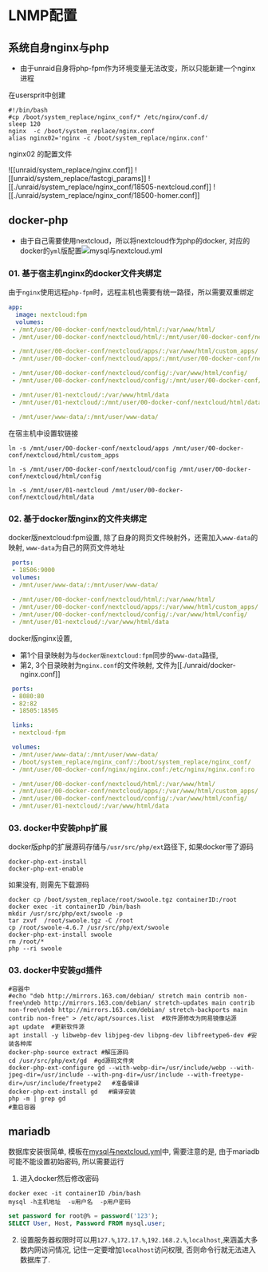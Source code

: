 # LNMP配置

## 系统自身nginx与php

- 由于unraid自身将php-fpm作为环境变量无法改变，所以只能新建一个nginx进程

在usersprit中创建

```shell
#!/bin/bash
#cp /boot/system_replace/nginx_conf/* /etc/nginx/conf.d/
sleep 120
nginx  -c /boot/system_replace/nginx.conf
alias nginx02='nginx -c /boot/system_replace/nginx.conf'
```

nginx02 的配置文件

![[unraid/system_replace/nginx.conf]] ![[unraid/system_replace/fastcgi_params]] ![[./unraid/system_replace/nginx_conf/18505-nextcloud.conf]] ![[./unraid/system_replace/nginx_conf/18500-homer.conf]]


## docker-php

- 由于自己需要使用nextcloud，所以将nextcloud作为php的docker, 对应的docker的`yml`版配置![mysql与nextcloud.yml](./unraid/mysql与nextcloud.yml)

### 01. 基于宿主机nginx的docker文件夹绑定

由于`nginx`使用远程`php-fpm`时，远程主机也需要有统一路径，所以需要双重绑定

```yml
app:
  image: nextcloud:fpm
  volumes:
 - /mnt/user/00-docker-conf/nextcloud/html/:/var/www/html/
 - /mnt/user/00-docker-conf/nextcloud/html/:/mnt/user/00-docker-conf/nextcloud/html/

 - /mnt/user/00-docker-conf/nextcloud/apps/:/var/www/html/custom_apps/
 - /mnt/user/00-docker-conf/nextcloud/apps/:/mnt/user/00-docker-conf/nextcloud/html/custom_apps/

 - /mnt/user/00-docker-conf/nextcloud/config/:/var/www/html/config/
 - /mnt/user/00-docker-conf/nextcloud/config/:/mnt/user/00-docker-conf/nextcloud/html/config/

 - /mnt/user/01-nextcloud/:/var/www/html/data
 - /mnt/user/01-nextcloud/:/mnt/user/00-docker-conf/nextcloud/html/data/

 - /mnt/user/www-data/:/mnt/user/www-data/
```

在宿主机中设置软链接

```shell
ln -s /mnt/user/00-docker-conf/nextcloud/apps /mnt/user/00-docker-conf/nextcloud/html/custom_apps

ln -s /mnt/user/00-docker-conf/nextcloud/config /mnt/user/00-docker-conf/nextcloud/html/config

ln -s /mnt/user/01-nextcloud /mnt/user/00-docker-conf/nextcloud/html/data
```

### 02. 基于docker版nginx的文件夹绑定

docker版nextcloud:fpm设置, 除了自身的网页文件映射外，还需加入`www-data`的映射, `www-data`为自己的网页文件地址

```yml
 ports:
 - 18506:9000
 volumes:
 - /mnt/user/www-data/:/mnt/user/www-data/
 
 - /mnt/user/00-docker-conf/nextcloud/html/:/var/www/html/
 - /mnt/user/00-docker-conf/nextcloud/apps/:/var/www/html/custom_apps/
 - /mnt/user/00-docker-conf/nextcloud/config/:/var/www/html/config/
 - /mnt/user/01-nextcloud/:/var/www/html/data
```

docker版nginx设置,

- 第1个目录映射为与`docker版nextcloud:fpm`同步的`www-data`路径, 
- 第2, 3个目录映射为`nginx.conf`的文件映射, 文件为[[./unraid/docker-nginx.conf]]

```yml
 ports:
 - 8080:80
 - 82:82
 - 18505:18505

 links:
 - nextcloud-fpm

 volumes:
 - /mnt/user/www-data/:/mnt/user/www-data/
 - /boot/system_replace/nginx_conf/:/boot/system_replace/nginx_conf/
 - /mnt/user/00-docker-conf/nginx/nginx.conf:/etc/nginx/nginx.conf:ro

 - /mnt/user/00-docker-conf/nextcloud/html/:/var/www/html/
 - /mnt/user/00-docker-conf/nextcloud/apps/:/var/www/html/custom_apps/
 - /mnt/user/00-docker-conf/nextcloud/config/:/var/www/html/config/
 - /mnt/user/01-nextcloud/:/var/www/html/data
```

### 03. docker中安装php扩展

docker版php的扩展源码存储与`/usr/src/php/ext`路径下, 如果docker带了源码

```shell
docker-php-ext-install
docker-php-ext-enable
```

如果没有, 则需先下载源码

```shell
docker cp /boot/system_replace/root/swoole.tgz containerID:/root
docker exec -it containerID /bin/bash
mkdir /usr/src/php/ext/swoole -p
tar zxvf  /root/swoole.tgz -C /root
cp /root/swoole-4.6.7 /usr/src/php/ext/swoole
docker-php-ext-install swoole
rm /root/*
php --ri swoole
```

### 03. docker中安装gd插件

```shell
#容器中
#echo "deb http://mirrors.163.com/debian/ stretch main contrib non-free\ndeb http://mirrors.163.com/debian/ stretch-updates main contrib non-free\ndeb http://mirrors.163.com/debian/ stretch-backports main contrib non-free" > /etc/apt/sources.list  #软件源修改为网易镜像站源
apt update  #更新软件源
apt install -y libwebp-dev libjpeg-dev libpng-dev libfreetype6-dev #安装各种库
docker-php-source extract #解压源码
cd /usr/src/php/ext/gd  #gd源码文件夹
docker-php-ext-configure gd --with-webp-dir=/usr/include/webp --with-jpeg-dir=/usr/include --with-png-dir=/usr/include --with-freetype-dir=/usr/include/freetype2   #准备编译
docker-php-ext-install gd   #编译安装
php -m | grep gd
#重启容器
```

## mariadb

数据库安装很简单, 模板在[mysql与nextcloud.yml](./unraid/mysql与nextcloud.yml)中, 需要注意的是, 由于mariadb可能不能设置初始密码, 所以需要运行

1. 进入docker然后修改密码

```shell
docker exec -it containerID /bin/bash
mysql -h主机地址  -u用户名  -p用户密码
```

```SQL
set password for root@% = password('123');
SELECT User, Host, Password FROM mysql.user;
```

2. 设置服务器权限时可以用`127.%`,`172.17.%`,`192.168.2.%`,`localhost`,来涵盖大多数内网访问情况, 记住一定要增加`localhost`访问权限, 否则命令行就无法进入数据库了.
